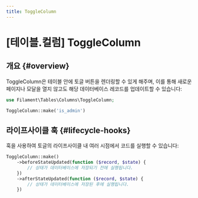 ```yaml
---
title: ToggleColumn
---
```

# [테이블.컬럼] ToggleColumn

## 개요 {#overview}

ToggleColumn은 테이블 안에 토글 버튼을 렌더링할 수 있게 해주며, 이를 통해 새로운 페이지나 모달을 열지 않고도 해당 데이터베이스 레코드를 업데이트할 수 있습니다:

```php
use Filament\Tables\Columns\ToggleColumn;

ToggleColumn::make('is_admin')
```

<AutoScreenshot name="tables/columns/toggle/simple" alt="ToggleColumn" version="3.x" />

## 라이프사이클 훅 {#lifecycle-hooks}

훅을 사용하여 토글의 라이프사이클 내 여러 시점에서 코드를 실행할 수 있습니다:

```php
ToggleColumn::make()
    ->beforeStateUpdated(function ($record, $state) {
        // 상태가 데이터베이스에 저장되기 전에 실행됩니다.
    })
    ->afterStateUpdated(function ($record, $state) {
        // 상태가 데이터베이스에 저장된 후에 실행됩니다.
    })
```
